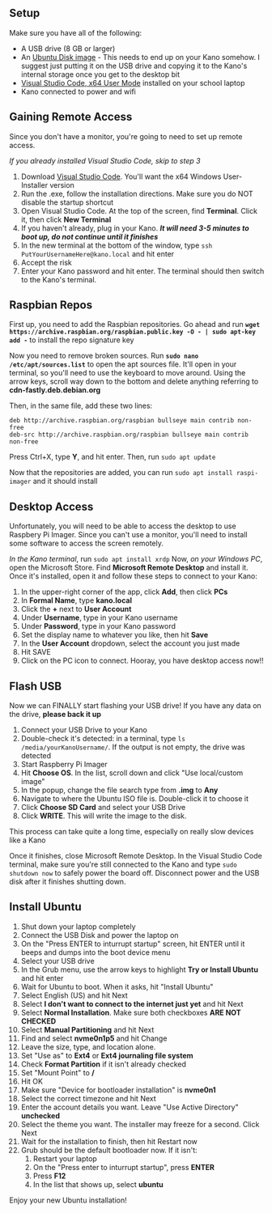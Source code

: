 ## Setup

Make sure you have all of the following:
- A USB drive (8 GB or larger)
- An [Ubuntu Disk image](https://releases.ubuntu.com/lunar/ubuntu-23.04-desktop-amd64.iso) - This needs to end up on your Kano somehow. I suggest just putting it on the USB drive and copying it to the Kano's internal storage once you get to the desktop bit
- [Visual Studio Code, x64 User Mode](https://code.visualstudio.com/download) installed on your school laptop
- Kano connected to power and wifi

## Gaining Remote Access

Since you don't have a monitor, you're going to need to set up remote access.

*If you already installed Visual Studio Code, skip to step 3*
1. Download [Visual Studio Code](https://code.visualstudio.com/download). You'll want the x64 Windows User-Installer version
2. Run the .exe, follow the installation directions. Make sure you do NOT disable the startup shortcut
3. Open Visual Studio Code. At the top of the screen, find **Terminal**. Click it, then click **New Terminal**
4. If you haven't already, plug in your Kano. ***It will need 3-5 minutes to boot up, do not continue until it finishes***
5. In the new terminal at the bottom of the window, type `ssh PutYourUsernameHere@kano.local` and hit enter
6. Accept the risk
7. Enter your Kano password and hit enter. The terminal should then switch to the Kano's terminal.

## Raspbian Repos

First up, you need to add the Raspbian repositories. Go ahead and run **`wget https://archive.raspbian.org/raspbian.public.key -O - | sudo apt-key add -`** to install the repo signature key

Now you need to remove broken sources. Run **`sudo nano /etc/apt/sources.list`** to open the apt sources file. It'll open in your terminal, so you'll need to use the keyboard to move around. Using the arrow keys, scroll way down to the bottom and delete anything referring to **cdn-fastly.deb.debian.org**

Then, in the same file, add these two lines:

```
deb http://archive.raspbian.org/raspbian bullseye main contrib non-free
deb-src http://archive.raspbian.org/raspbian bullseye main contrib non-free
```

Press Ctrl+X, type **Y**, and hit enter. Then, run `sudo apt update`

Now that the repositories are added, you can run `sudo apt install raspi-imager` and it should install

## Desktop Access

Unfortunately, you will need to be able to access the desktop to use Raspbery Pi Imager. Since you can't use a monitor, you'll need to install some software to access the screen remotely.

*In the Kano terminal*, run `sudo apt install xrdp`
Now, *on your Windows PC*, open the Microsoft Store. Find **Microsoft Remote Desktop** and install it. Once it's installed, open it and follow these steps to connect to your Kano:

1. In the upper-right corner of the app, click **Add**, then click **PCs**
2. In **Formal Name**, type **kano.local**
3. Click the **+** next to **User Account**
4. Under **Username**, type in your Kano username
5. Under **Password**, type in your Kano password
6. Set the display name to whatever you like, then hit **Save**
7. In the **User Account** dropdown, select the account you just made
8. Hit SAVE
9. Click on the PC icon to connect. Hooray, you have desktop access now!!

## Flash USB

Now we can FINALLY start flashing your USB drive! If you have any data on the drive, **please back it up**

1. Connect your USB Drive to your Kano
2. Double-check it's detected: in a terminal, type `ls /media/yourKanoUsername/`. If the output is not empty, the drive was detected
3. Start Raspberry Pi Imager
4. Hit **Choose OS**. In the list, scroll down and click "Use local/custom image"
5. In the popup, change the file search type from **.img** to **Any**
6. Navigate to where the Ubuntu ISO file is. Double-click it to choose it
7. Click **Choose SD Card** and select your USB Drive
8. Click **WRITE**. This will write the image to the disk.

This process can take quite a long time, especially on really slow devices like a Kano

Once it finishes, close Microsoft Remote Desktop. In the Visual Studio Code terminal, make sure you're still connected to the Kano and type `sudo shutdown now` to safely power the board off. Disconnect power and the USB disk after it finishes shutting down.

## Install Ubuntu

1. Shut down your laptop completely
2. Connect the USB Disk and power the laptop on
3. On the "Press ENTER to inturrupt startup" screen, hit ENTER until it beeps and dumps into the boot device menu
4. Select your USB drive
5. In the Grub menu, use the arrow keys to highlight **Try or Install Ubuntu** and hit enter
6. Wait for Ubuntu to boot. When it asks, hit "Install Ubuntu"
7. Select English (US) and hit Next
8. Select **I don't want to connect to the internet just yet** and hit Next
9. Select **Normal Installation**. Make sure both checkboxes **ARE NOT CHECKED**
10. Select **Manual Partitioning** and hit Next
11. Find and select **nvme0n1p5** and hit Change
12. Leave the size, type, and location alone.
13. Set "Use as" to **Ext4** or **Ext4 journaling file system**
14. Check **Format Partition** if it isn't already checked
15. Set "Mount Point" to **/**
16. Hit OK
17. Make sure "Device for bootloader installation" is **nvme0n1**
18. Select the correct timezone and hit Next
19. Enter the account details you want. Leave "Use Active Directory" **unchecked**
20. Select the theme you want. The installer may freeze for a second. Click Next
21. Wait for the installation to finish, then hit Restart now
22. Grub should be the default bootloader now. If it isn't:
    1. Restart your laptop
    2. On the "Press enter to inturrupt startup", press **ENTER**
    3. Press **F12**
    4. In the list that shows up, select **ubuntu**

Enjoy your new Ubuntu installation!
